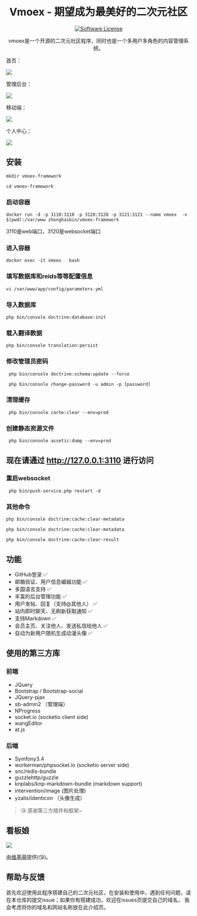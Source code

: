 <h1 align="center">Vmoex - 期望成为最美好的二次元社区</h1>
<p align="center">
    <a href="LICENSE" target="_blank">
        <img alt="Software License" src="https://img.shields.io/badge/license-MIT-brightgreen.svg?style=flat-square">
    </a>
</p>

<p align="center">
vmoex是一个开源的二次元社区程序，同时也是一个多用户多角色的内容管理系统。
</p>

首页：

![](web/assets/images/vmoex-screenshot.png)

管理后台：

![](web/assets/images/vmoex-admin.png)

移动端：

![](web/assets/images/vmoex-mobile.png)

个人中心：

![](web/assets/images/vmoex-home.png)

## 安装
```
mkdir vmoex-framework
```
```
cd vmoex-framework
```
### 启动容器
```
docker run -d -p 3110:3110 -p 3120:3120 -p 3121:3121 --name vmoex  -v $(pwd):/var/www zhonghaibin/vmoex-framework
```
3110是web端口，3120是websocket端口
### 进入容器
```
docker exec -it vmoex   bash
```
### 填写数据库和reids等等配置信息
```
vi /var/www/app/config/parameters.yml
```
### 导入数据库
```
php bin/console doctrine:database:init
```
### 载入翻译数据
```
php bin/console translation:persist
```
### 修改管理员密码
```
 php bin/console doctrine:schema:update --force 
```
```
 php bin/console change-password -u admin -p [password]
```
### 清理缓存
```
 php bin/console cache:clear --env=prod
```
### 创建静态资源文件
```
 php bin/console assetic:dump --env=prod
```
## 现在请通过 http://127.0.0.1:3110 进行访问

### 重启websocket
```
 php bin/push-service.php restart -d
```
### 其他命令
```angular2html
php bin/console doctrine:cache:clear-metadata
```
```angular2html
php bin/console doctrine:cache:clear-metadata
```
```angular2html
php bin/console doctrine:cache:clear-result
```

## 功能

- GitHub登录 ✅
- 邮箱验证、用户信息编辑功能 ✅
- 多国语言支持 ✅
- 丰富的后台管理功能 ✅
- 用户发帖、回复（支持@其他人） ✅
- 站内即时聊天、无刷新获取通知 ✅
- 支持Markdown ✅
- 会员主页、关注他人、发送私信给他人 ✅
- 自动为新用户随机生成动漫头像 ✅

## 使用的第三方库

### 前端

- JQuery
- Bootstrap / Bootstrap-social
- JQuery-pjax
- sb-admin2 （管理端）
- NProgress
- socket.io (socketio client side)
- wangEditor
- at.js

### 后端

- Symfony3.4
- workerman/phpsocket.io (socketio server side)
- snc/redis-bundle
- guzzlehttp/guzzle
- knplabs/knp-markdown-bundle (markdown support)
- intervention/image (图片处理)
- yzalis/identicon （头像生成）

> 😘 感谢第三方插件和框架~

## 看板娘

![](web/assets/images/vmoex-screenshot-kanbanniang.png)

由[维基萌](https://www.wikimoe.com/)提供(😘)。

## 帮助与反馈

首先欢迎使用此程序搭建自己的二次元社区，在安装和使用中，遇到任何问题，请在本仓库的提交issue；如果你有搭建成功，欢迎在issues页提交自己的域名，
我会考虑将你的域名和网站名称放在此介绍页。
